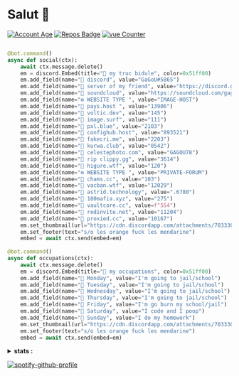 # Salut 👋

[![Account Age](https://badges.pufler.dev/years/GAGOU78/?style=for-the-badge&color=42d13d&logo=github&label=Account+Age)](https://discord.gg/u6Tn9jJdwe)
[![Repos Badge](https://badges.pufler.dev/repos/GAGOU78/?style=for-the-badge&color=42d13d&logo=github&label=REPOS)](https://discord.gg/u6Tn9jJdwe)
[![vue Counter](https://badges.pufler.dev/visits/GAGOU78/GAGOU78?style=for-the-badge&color=42d13d&logo=github&label=visitor)](https://discord.gg/u6Tn9jJdwe)



```py

@bot.command()
async def social(ctx):
    await ctx.message.delete()
    em = discord.Embed(title="🧪 my truc bidule", color=0x51ff00)
    em.add_field(name="🧪 discord", value="GaGoU#5865")
    em.add_field(name="🧪 server of my friend", value="https://discord.gg/u6Tn9jJdwe")
    em.add_field(name="🧪 soundcloud", value="https://soundcloud.com/gagou78114")
    em.add_field(name="⚙ WEBSITE TYPE ", value="IMAGE-HOST")
    em.add_field(name="🧪 pays.host ", value="13906")
    em.add_field(name="🧪 voltic.dev", value="145")
    em.add_field(name="🧪 image.surf", value="111")
    em.add_field(name="🧪 pxl.blue", value="2103")
    em.add_field(name="🧪 confighub.host", value="893521")
    em.add_field(name="🧪 fakecri.me", value="2203")
    em.add_field(name="🧪 kurwa.club", value="0542")
    em.add_field(name="🧪 celestephoto.com", value="GAGOU78")
    em.add_field(name="🧪 rip clippy.gg", value="3614")
    em.add_field(name="🧪 higure.wtf", value="120")
    em.add_field(name="⚙ WEBSITE TYPE ", value="PRIVATE-FORUM")
    em.add_field(name="🧪 chams.cc", value="103")
    em.add_field(name="🧪 vacban.wtf", value="12029")
    em.add_field(name="🧪 astrid.technology", value=".6780")
    em.add_field(name="🧪 180mafia.xyz", value="275")
    em.add_field(name="🧪 vaultcore.cc", value=f"554")
    em.add_field(name="🧪 redinvite.net", value="11204")
    em.add_field(name="🧪 proxied.cc", value="10167")
    em.set_thumbnail(url="https://cdn.discordapp.com/attachments/703330285370081321/822925819382464562/unknown.png")
    em.set_footer(text="s/o les orange fuck les mendarine")
    embed = await ctx.send(embed=em)
  
@bot.command()
async def occupations(ctx):
    await ctx.message.delete()
    em = discord.Embed(title="🧪 my occupations", color=0x51ff00)
    em.add_field(name="🧪 Monday", value="I'm going to jail/school")
    em.add_field(name="🧪 Tuesday", value="I'm going to jail/school")
    em.add_field(name="🧪 Wednesday", value="I'm going to jail/school")
    em.add_field(name="🧪 Thursday", value="I'm going to jail/school")
    em.add_field(name="🧪 Friday", value="I'm go burn my school/jail")
    em.add_field(name="🧪 Saturday", value="I code and I poop")
    em.add_field(name="🧪 Sunday", value="I do my homework")
    em.set_thumbnail(url="https://cdn.discordapp.com/attachments/703330285370081321/822925819382464562/unknown.png")
    em.set_footer(text="s/o les orange fuck les mendarine")
    embed = await ctx.send(embed=em)
```
<details>
 <summary><strong>stats :</strong></summary>
 <img align="left" src="https://github-readme-stats.vercel.app/api?username=GAGOU78&show_icons=true&theme=chartreuse-dark&count_private=true"/>
  <img align="left" src="https://github-readme-stats.vercel.app/api/top-langs/?username=GAGOU78&compact&theme=chartreuse-dark&count_private=true"/>
</details>

[![spotify-github-profile](https://spotify-github-profile.vercel.app/api/view?uid=galou78114&cover_image=true&theme=compact)](https://discord.gg/u6Tn9jJdwe)
